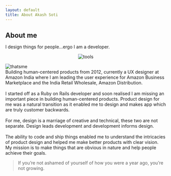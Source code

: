 ```yaml
---
layout: default
title: About Akash Soti
---
```


<div class="post">
	<section class="section-bottom-margin">
		<h1 class="pageTitle" style="margin-bottom: 15px;">About me</h1>
		<div class="pageTitle-helper"><p>I design things for people...ergo I am a developer.</p></div>
		<p style="text-align:center;"><img src="{{ '/assets/img/aboutme/tools.png' | prepend: site.baseurl }}" alt="tools"></p>
	</section>
	<div class="row">
		<div class="col-12">
			<img src="{{ '/assets/img/forabout.jpg' | prepend: site.baseurl }}" alt="thatsme" style="margin-bottom: 0;"/>
		</div>
	</div>
	<div class="row">
		<div class="col-12">
			<p style="margin: 0 auto 0 0; width:100%;">
				Building human-centered products from 2012, currently a UX designer at Amazon India where I am leading the user experience for Amazon Business Marketplace and the India Retail Wholesale, Amazon Distribution. 
			</p><br>
			<p style="margin: 0 auto 0 0; width:100%;">
				I started off as a Ruby on Rails developer and soon realised I am missing an important piece in building human-centered products. Product design for me was a natural transition as it enabled me to design and makes app which are truly customer backwards. 
			</p><br>
			<p style="margin: 0 auto 0 0; width:100%;">
				For me, design is a marriage of creative and technical, these two are not separate. Design leads development and development informs design.
			</p><br>
			<p style="margin: 0 auto 0 0; width:100%;">
				The ability to code and ship things enabled me to understand the intricacies of product design and helped me make better products with clear vision.
			</p>
			<p style="margin: 0 auto 0 0; width:100%;" >
				My mission is to make things that are obvious in nature and help people achieve their goals. 
			</p>
		</div>
	</div>
	<div class="row">
		<div class="col-12">
			<blockquote>
				If you’re not ashamed of yourself of how you were a year ago, you’re not growing.
			</blockquote>
		</div>
	</div>
</div>
